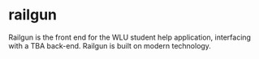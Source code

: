 railgun
=======

Railgun is the front end for the WLU student help application, interfacing with a TBA back-end. Railgun is built on modern technology. 
